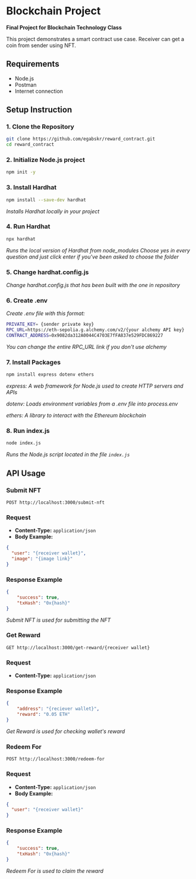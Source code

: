 # Blockchain Project

**Final Project for Blockchain Technology Class**

This project demonstrates a smart contract use case. Receiver can get a coin from sender using NFT.

## Requirements
* Node.js
* Postman
* Internet connection 

## Setup Instruction

### 1. Clone the Repository

```bash
git clone https://github.com/egabskr/reward_contract.git
cd reward_contract
```

### 2. Initialize Node.js project
```bash
npm init -y
```

### 3. Install Hardhat
```bash
npm install --save-dev hardhat
```
*Installs Hardhat locally in your project*

### 4. Run Hardhat
```bash
npx hardhat
```
*Runs the local version of Hardhat from node_modules*
*Choose yes in every question and just click enter if you've been asked to choose the folder*

### 5. Change hardhat.config.js
*Change hardhat.config.js that has been built with the one in repository*

### 6. Create .env
*Create .env file with this format:*
```bash
PRIVATE_KEY= {sender private key}
RPC_URL=https://eth-sepolia.g.alchemy.com/v2/{your alchemy API key}
CONTRACT_ADDRESS=0x9082da312A0044C4703E7fFA837e529FDC869227
```
*You can change the entire RPC_URL link if you don't use alchemy*

### 7. Install Packages
```bash
npm install express dotenv ethers
```
*express: A web framework for Node.js used to create HTTP servers and APIs*

*dotenv: Loads environment variables from a .env file into process.env*

*ethers: A library to interact with the Ethereum blockchain*

### 8. Run index.js
```bash
node index.js
```
*Runs the Node.js script located in the file `index.js`*

## API Usage

### Submit NFT

`POST http://localhost:3000/submit-nft`

### Request

* **Content-Type:** `application/json`
* **Body Example:**

```json
{
  "user": "{receiver wallet}",
  "image": "{image link}"
}
```

### Response Example

```json
{
    "success": true,
    "txHash": "0x{hash}"
}
```

*Submit NFT is used for submitting the NFT*

### Get Reward

`GET http://localhost:3000/get-reward/{receiver wallet}`

### Request

* **Content-Type:** `application/json`

### Response Example

```json
{
    "address": "{reciever wallet}",
    "reward": "0.05 ETH"
}
```

*Get Reward is used for checking wallet's reward*

### Redeem For

`POST http://localhost:3000/redeem-for`

### Request

* **Content-Type:** `application/json`
* **Body Example:**

```json
{
  "user": "{receiver wallet}"
}
```

### Response Example

```json
{
    "success": true,
    "txHash": "0x{hash}"
}
```

*Redeem For is used to claim the reward*
